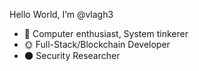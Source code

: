 Hello World, I’m @vlagh3
- 🧬 Computer enthusiast, System tinkerer
- 🌞 Full-Stack/Blockchain Developer
- 🌑 Security Researcher

